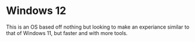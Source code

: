 # Windows 12
This is an OS based off nothing but looking to make an experiance similar to that of Windows 11, but faster and with more tools.
